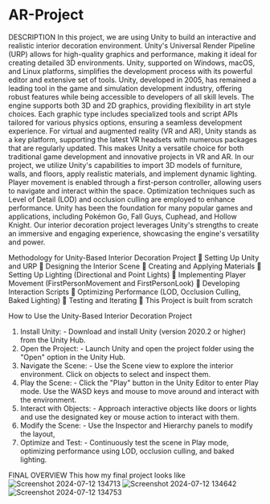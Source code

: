 # AR-Project
DESCRIPTION 
In this project, we are using Unity to build an interactive and realistic interior 
decoration environment. Unity's Universal Render Pipeline (URP) allows for 
high-quality graphics and performance, making it ideal for creating detailed 3D 
environments. Unity, supported on Windows, macOS, and Linux platforms, 
simplifies the development process with its powerful editor and extensive set 
of tools. 
Unity, developed in 2005, has remained a leading tool in the game and 
simulation development industry, offering robust features while being 
accessible to developers of all skill levels. The engine supports both 3D and 2D 
graphics, providing flexibility in art style choices. Each graphic type includes 
specialized tools and script APIs tailored for various physics options, ensuring 
a seamless development experience. 
For virtual and augmented reality (VR and AR), Unity stands as a key platform, 
supporting the latest VR headsets with numerous packages that are regularly 
updated. This makes Unity a versatile choice for both traditional game 
development and innovative projects in VR and AR. 
In our project, we utilize Unity's capabilities to import 3D models of furniture, 
walls, and floors, apply realistic materials, and implement dynamic lighting. 
Player movement is enabled through a first-person controller, allowing users to 
navigate and interact within the space. Optimization techniques such as Level 
of Detail (LOD) and occlusion culling are employed to enhance performance. 
Unity has been the foundation for many popular games and applications, 
including Pokémon Go, Fall Guys, Cuphead, and Hollow Knight. Our interior 
decoration project leverages Unity's strengths to create an immersive and 
engaging experience, showcasing the engine's versatility and power.


Methodology for Unity-Based Interior Decoration Project 
 Setting Up Unity and URP 
 Designing the Interior Scene 
 Creating and Applying Materials 
 Setting Up Lighting (Directional and Point Lights) 
 Implementing Player Movement (FirstPersonMovement and FirstPersonLook) 
 Developing Interaction Scripts 
 Optimizing Performance (LOD, Occlusion Culling, Baked Lighting) 
 Testing and Iterating 
 This Project is built from scratch


How to Use the Unity-Based Interior Decoration Project 


1. Install Unity: - Download and install Unity (version 2020.2 or higher) from the 
Unity Hub. 
2. Open the Project: - Launch Unity and open the project folder using the "Open" option 
in the Unity Hub. 
3. Navigate the Scene: - Use the Scene view to explore the interior environment. Click on 
objects to select and inspect them. 
4. Play the Scene: - Click the "Play" button in the Unity Editor to enter Play mode. 
Use the WASD keys and mouse to move around and interact with the 
environment. 
5. Interact with Objects: - Approach interactive objects like doors or lights and use the 
designated key or mouse action to interact with them. 
6. Modify the Scene: - Use the Inspector and Hierarchy panels to modify the layout, 
7. Optimize and Test: - Continuously test the scene in Play mode, optimizing 
performance using LOD, occlusion culling, and baked lighting.


FINAL OVERVIEW 
This how my final project looks like 
![Screenshot 2024-07-12 134713](https://github.com/user-attachments/assets/c3300af2-3da9-4957-8719-79c237fd99ff)
![Screenshot 2024-07-12 134642](https://github.com/user-attachments/assets/8c83aabb-a452-4257-838f-548b8f82201c)
![Screenshot 2024-07-12 134753](https://github.com/user-attachments/assets/2c96980c-3f35-491c-a3ac-f0332a968069)


